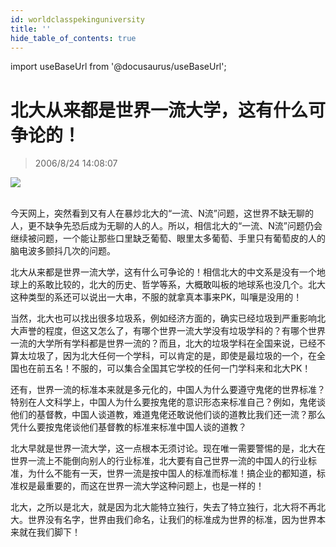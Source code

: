 ```yaml
---
id: worldclasspekinguniversity
title: ''
hide_table_of_contents: true
---
```


import useBaseUrl from '@docusaurus/useBaseUrl';

# 北大从来都是世界一流大学，这有什么可争论的！

> 2006/8/24 14:08:07

<div style={{textAlign: 'center'}}>
<img src={useBaseUrl('/img/essays/worldclasspekinguniversity/1.jpeg')} /><br/><br/>
</div>

今天网上，突然看到又有人在暴炒北大的“一流、N流”问题，这世界不缺无聊的人，更不缺争先恐后成为无聊的人的人。所以，相信北大的“一流、N流”问题仍会继续被问题，一个能让那些口里缺乏葡萄、眼里太多葡萄、手里只有葡萄皮的人的脑电波多颤抖几次的问题。
 
北大从来都是世界一流大学，这有什么可争论的！相信北大的中文系是没有一个地球上的系敢比较的，北大的历史、哲学等系，大概敢叫板的地球系也没几个。北大这种类型的系还可以说出一大串，不服的就拿真本事来PK，叫嚷是没用的！
 
当然，北大也可以找出很多垃圾系，例如经济方面的，确实已经垃圾到严重影响北大声誉的程度，但这又怎么了，有哪个世界一流大学没有垃圾学科的？有哪个世界一流的大学所有学科都是世界一流的？而且，北大的垃圾学科在全国来说，已经不算太垃圾了，因为北大任何一个学科，可以肯定的是，即使是最垃圾的一个，在全国也在前五名！不服的，可以集合全国其它学校的任何一门学科来和北大PK！
 
还有，世界一流的标准本来就是多元化的，中国人为什么要遵守鬼佬的世界标准？特别在人文科学上，中国人为什么要按鬼佬的意识形态来标准自己？例如，鬼佬谈他们的基督教，中国人谈道教，难道鬼佬还敢说他们谈的道教比我们还一流？那么凭什么要按鬼佬谈他们基督教的标准来标准中国人谈的道教？
 
北大早就是世界一流大学，这一点根本无须讨论。现在唯一需要警惕的是，北大在世界一流上不能倒向别人的行业标准，北大要有自己世界一流的中国人的行业标准，为什么不能有一天，世界一流是按中国人的标准而标准！搞企业的都知道，标准权是最重要的，而这在世界一流大学这种问题上，也是一样的！
 
北大，之所以是北大，就是因为北大能特立独行，失去了特立独行，北大将不再北大。世界没有名字，世界由我们命名，让我们的标准成为世界的标准，因为世界本来就在我们脚下！